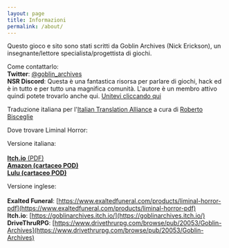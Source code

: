 ```yaml
---
layout: page
title: Informazioni
permalink: /about/
---
```


Questo gioco e sito sono stati scritti da Goblin Archives (Nick Erickson), un insegnante/lettore specialista/progettista di giochi.

Come contattarlo:
<br>**Twitter**: [@goblin_archives](https://twitter.com/goblin_archives)
<br>**NSR Discord**: Questa è una fantastica risorsa per parlare di giochi, hack ed è in tutto e per tutto una magnifica comunità. L'autore è un membro attivo quindi potete trovarlo anche qui. [Unitevi cliccando qui](https://discord.io/newschoolrevolution)

Traduzione italiana per l'[Italian Translation Alliance](https://italiantranslationalliance.org/) a cura di [Roberto Bisceglie](https://zeruhur.space/)

Dove trovare Liminal Horror:

Versione italiana:  
<br>[**Itch.io** (PDF)](https://ita-translation-alliance.itch.io/liminal-horror)
<br>[**Amazon (cartaceo POD)**](https://www.amazon.it/dp/B09HFXXJMC)
<br>[**Lulu (cartaceo POD)**](https://www.lulu.com/en/en/shop/nick-erickson-and-roberto-bisceglie/liminal-horror-versione-italiana/paperback/product-n5npm4.html?page=1&pageSize=4)

Versione inglese:  
<br>**Exalted Funeral**: [https://www.exaltedfuneral.com/products/liminal-horror-pdf](https://www.exaltedfuneral.com/products/liminal-horror-pdf)
<br>**Itch.io**: [https://goblinarchives.itch.io/](https://goblinarchives.itch.io/)
<br>**DriveThruRPG**: [https://www.drivethrurpg.com/browse/pub/20053/Goblin-Archives](https://www.drivethrurpg.com/browse/pub/20053/Goblin-Archives)